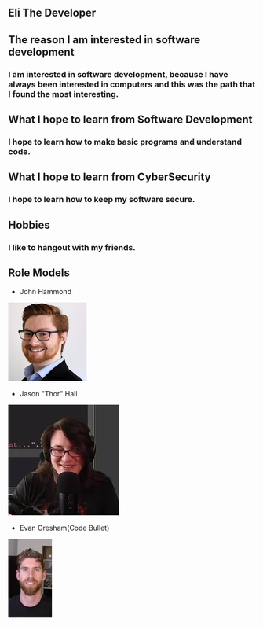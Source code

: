 ## Eli The Developer

## The reason I am interested in software development
### I am interested in software development, because I have always been interested in computers and this was the path that I found the most interesting.

## What I hope to learn from Software Development
### I hope to learn how to make basic programs and understand code.

## What I hope to learn from CyberSecurity
### I hope to learn how to keep my software secure.

## Hobbies
### I like to hangout with my friends.

## Role Models

* John Hammond 


![JohnPFP](https://github.com/ElidaDev/EliDev-Profile/blob/main/channels4_profile.jpg)


* Jason "Thor" Hall 


![ThorPFP](https://github.com/ElidaDev/EliDev-Profile/blob/main/download.jpg)

* Evan Gresham(Code Bullet)


![CodePFP](https://github.com/ElidaDev/EliDev-Profile/blob/main/codePfp.jpg)
